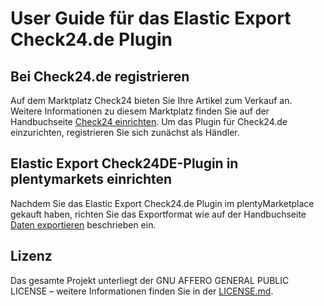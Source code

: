 
# User Guide für das Elastic Export Check24.de Plugin

<div class="container-toc"></div>

## Bei Check24.de registrieren

Auf dem Marktplatz Check24 bieten Sie Ihre Artikel zum Verkauf an. Weitere Informationen zu diesem Marktplatz finden Sie auf der Handbuchseite [Check24 einrichten](https://www.plentymarkets.eu/handbuch/multi-channel/check24/). Um das Plugin für Check24.de einzurichten, registrieren Sie sich zunächst als Händler.

## Elastic Export Check24DE-Plugin in plentymarkets einrichten

Nachdem Sie das Elastic Export Check24.de Plugin im plentyMarketplace gekauft haben, richten Sie das Exportformat wie auf der Handbuchseite [Daten exportieren](https://www.plentymarkets.eu/handbuch/datenaustausch/daten-exportieren/#4) beschrieben ein.

## Lizenz

Das gesamte Projekt unterliegt der GNU AFFERO GENERAL PUBLIC LICENSE – weitere Informationen finden Sie in der [LICENSE.md](https://github.com/plentymarkets/plugin-elastic-export-rakuten-de/blob/master/LICENSE.md).
